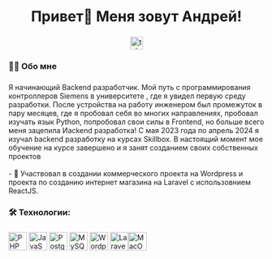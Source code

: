 ###

<h1 align="center">Привет👋 Меня зовут Андрей!</h1>

###

<div align="center">
  <a href="https://t.me/AndPas_work" target="_blank">
    <img src="https://img.shields.io/static/v1?message=Telegram&logo=telegram&label=&color=2CA5E0&logoColor=white&labelColor=&style=for-the-badge" height="25" alt="telegram logo"  />
  </a>
</div>

###


<h3 align="left">👩‍💻  Обо мне</h3>

###

<p align="left">Я начинающий Backend разработчик. Мой путь с программирования контроллеров Siemens в университете , где я увидел первую среду разработки. После устройства на работу инженером был промежуток в пару месяцев, где я пробовал себя во многих направлениях, пробовал изучать язык  Python, попробовал свои силы в  Frontend, но больше всего меня зацепила Иackend разработка! С мая 2023 года по апрель 2024 я изучал backend разработку на курсах Skillbox. В настоящий момент мое обучение на курсе завершено и я занят созданием своих собственных проектов<br><br>- 🔭 Участвовал в создании коммерческого проекта на Wordpress  и проекта по созданию интернет магазина на Laravel c использовнием ReactJS.


###

<h3 align="left">🛠 Технологии:</h3>

###

<div align="left">
<a href="https://www.php.net/" target="_blank" rel="noreferrer"><img src="https://raw.githubusercontent.com/danielcranney/readme-generator/main/public/icons/skills/php-colored.svg" width="36" height="36" alt="PHP" /></a>
<a href="https://developer.mozilla.org/en-US/docs/Web/JavaScript" target="_blank" rel="noreferrer"><img src="https://raw.githubusercontent.com/danielcranney/readme-generator/main/public/icons/skills/javascript-colored.svg" width="36" height="36" alt="JavaScript" /></a>
<a href="https://www.postgresql.org/" target="_blank" rel="noreferrer"><img src="https://raw.githubusercontent.com/danielcranney/readme-generator/main/public/icons/skills/postgresql-colored.svg" width="36" height="36" alt="PostgreSQL" /></a>
<a href="https://www.mysql.com/" target="_blank" rel="noreferrer"><img src="https://raw.githubusercontent.com/danielcranney/readme-generator/main/public/icons/skills/mysql-colored.svg" width="36" height="36" alt="MySQL" /></a>
<a href="https://wordpress.com" target="_blank" rel="noreferrer"><img src="https://raw.githubusercontent.com/danielcranney/readme-generator/main/public/icons/skills/wordpress-colored.svg" width="36" height="36" alt="Wordpress" /></a>
<a href="https://laravel.com/" target="_blank" rel="noreferrer"><img src="https://raw.githubusercontent.com/danielcranney/readme-generator/main/public/icons/skills/laravel-colored.svg" width="36" height="36" alt="Laravel" /></a><a href="https://apple.com" target="_blank" rel="noreferrer"><img src="https://raw.githubusercontent.com/danielcranney/readme-generator/main/public/icons/skills/macos-colored.svg" width="36" height="36" alt="MacOS" /></a>
</div>

###
